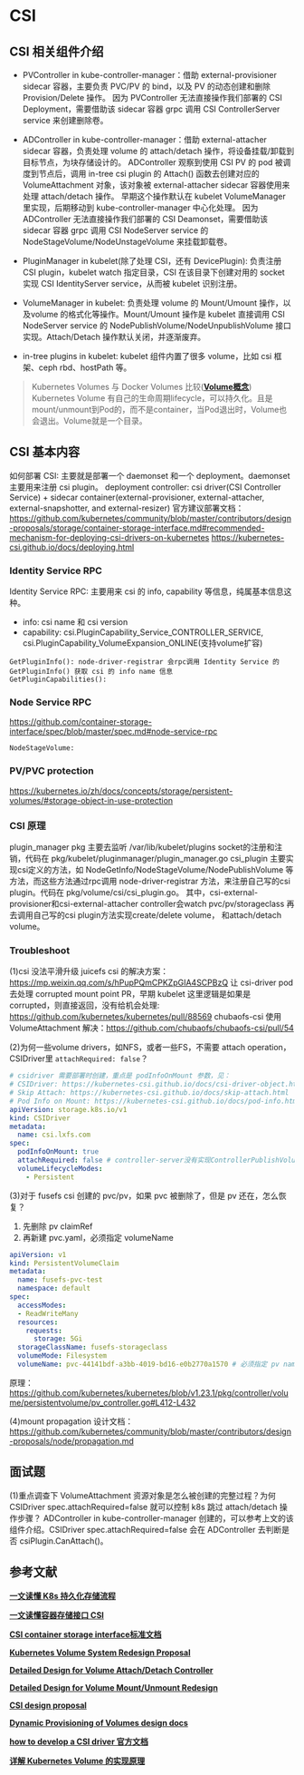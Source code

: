 


# CSI

## CSI 相关组件介绍
* PVController in kube-controller-manager：借助 external-provisioner sidecar 容器，主要负责 PVC/PV 的 bind，以及 PV 的动态创建和删除 Provision/Delete 操作。
因为 PVController 无法直接操作我们部署的 CSI Deployment，需要借助该 sidecar 容器 grpc 调用 CSI ControllerServer service 来创建删除卷。

* ADController in kube-controller-manager：借助 external-attacher sidecar 容器，负责处理 volume 的 attach/detach 操作，将设备挂载/卸载到目标节点，为块存储设计的。
ADController 观察到使用 CSI PV 的 pod 被调度到节点后，调用 in-tree csi plugin 的 Attach() 函数去创建对应的 VolumeAttachment 对象，该对象被 external-attacher sidecar 容器使用来处理 attach/detach 操作。
早期这个操作默认在 kubelet VolumeManager 里实现，后期移动到 kube-controller-manager 中心化处理。
因为 ADController 无法直接操作我们部署的 CSI Deamonset，需要借助该 sidecar 容器 grpc 调用 CSI NodeServer service 的 NodeStageVolume/NodeUnstageVolume 来挂载卸载卷。

* PluginManager in kubelet(除了处理 CSI，还有 DevicePlugin): 负责注册 CSI plugin，kubelet watch 指定目录，CSI 在该目录下创建对用的 socket 实现 CSI IdentityServer service，从而被 kubelet 识别注册。 

* VolumeManager in kubelet: 负责处理 volume 的 Mount/Umount 操作，以及volume 的格式化等操作。Mount/Umount 操作是 kubelet 直接调用 CSI NodeServer service 
的 NodePublishVolume/NodeUnpublishVolume 接口实现。Attach/Detach 操作默认关闭，并逐渐废弃。

* in-tree plugins in kubelet: kubelet 组件内置了很多 volume，比如 csi 框架、ceph rbd、hostPath 等。

> Kubernetes Volumes 与 Docker Volumes 比较(**[Volume概念](https://kubernetes.io/docs/concepts/storage/volumes/)**)
Kubernetes Volume 有自己的生命周期lifecycle，可以持久化。且是mount/unmount到Pod的，而不是container，当Pod退出时，Volume也会退出。Volume就是一个目录。

## CSI 基本内容
如何部署 CSI: 主要就是部署一个 daemonset 和一个 deployment。daemonset 主要用来注册 csi plugin。
deployment controller: csi driver(CSI Controller Service) + sidecar container(external-provisioner, external-attacher, external-snapshotter, and external-resizer)
官方建议部署文档：
https://github.com/kubernetes/community/blob/master/contributors/design-proposals/storage/container-storage-interface.md#recommended-mechanism-for-deploying-csi-drivers-on-kubernetes
https://kubernetes-csi.github.io/docs/deploying.html

### Identity Service RPC
Identity Service RPC: 主要用来 csi 的 info, capability 等信息，纯属基本信息这种。
* info: csi name 和 csi version
* capability: csi.PluginCapability_Service_CONTROLLER_SERVICE, csi.PluginCapability_VolumeExpansion_ONLINE(支持volume扩容)

```
GetPluginInfo(): node-driver-registrar 会rpc调用 Identity Service 的 GetPluginInfo() 获取 csi 的 info name 信息
GetPluginCapabilities(): 

```

### Node Service RPC
https://github.com/container-storage-interface/spec/blob/master/spec.md#node-service-rpc
```
NodeStageVolume:

```


### PV/PVC protection
https://kubernetes.io/zh/docs/concepts/storage/persistent-volumes/#storage-object-in-use-protection


### CSI 原理
plugin_manager pkg 主要去监听 /var/lib/kubelet/plugins socket的注册和注销，代码在 pkg/kubelet/pluginmanager/plugin_manager.go
csi_plugin 主要实现csi定义的方法，如 NodeGetInfo/NodeStageVolume/NodePublishVolume 等方法，而这些方法通过rpc调用 node-driver-registrar
方法，来注册自己写的csi plugin。代码在 pkg/volume/csi/csi_plugin.go。
其中，csi-external-provisioner和csi-external-attacher controller会watch pvc/pv/storageclass 再去调用自己写的csi plugin方法实现create/delete volume，
和attach/detach volume。

### Troubleshoot
(1)csi 没法平滑升级
juicefs csi 的解决方案：https://mp.weixin.qq.com/s/hPupPQmCPKZpGIA4SCPBzQ
让 csi-driver pod 去处理 corrupted mount point PR，早期 kubelet 这里逻辑是如果是 corrupted，则直接返回，没有给机会处理: 
https://github.com/kubernetes/kubernetes/pull/88569
chubaofs-csi 使用 VolumeAttachment 解决：https://github.com/chubaofs/chubaofs-csi/pull/54


(2)为何一些volume drivers，如NFS，或者一些FS，不需要 attach operation，CSIDriver里 `attachRequired: false`？
```yaml
# csidriver 需要部署时创建，重点是 podInfoOnMount 参数，见：
# CSIDriver: https://kubernetes-csi.github.io/docs/csi-driver-object.html
# Skip Attach: https://kubernetes-csi.github.io/docs/skip-attach.html
# Pod Info on Mount: https://kubernetes-csi.github.io/docs/pod-info.html
apiVersion: storage.k8s.io/v1
kind: CSIDriver
metadata:
  name: csi.lxfs.com
spec:
  podInfoOnMount: true
  attachRequired: false # controller-server没有实现ControllerPublishVolume()，不需要volume attach operation
  volumeLifecycleModes:
    - Persistent
```


(3)对于 fusefs csi 创建的 pvc/pv，如果 pvc 被删除了，但是 pv 还在，怎么恢复？
1. 先删除 pv claimRef
2. 再新建 pvc.yaml，必须指定 volumeName
```yaml
apiVersion: v1
kind: PersistentVolumeClaim
metadata:
  name: fusefs-pvc-test
  namespace: default
spec:
  accessModes:
  - ReadWriteMany
  resources:
    requests:
      storage: 5Gi
  storageClassName: fusefs-storageclass
  volumeMode: Filesystem
  volumeName: pvc-44141bdf-a3bb-4019-bd16-e0b2770a1570 # 必须指定 pv name!!!
```

原理：https://github.com/kubernetes/kubernetes/blob/v1.23.1/pkg/controller/volume/persistentvolume/pv_controller.go#L412-L432

(4)mount propagation
设计文档： https://github.com/kubernetes/community/blob/master/contributors/design-proposals/node/propagation.md


## 面试题
(1)重点调查下 VolumeAttachment 资源对象是怎么被创建的完整过程？为何 CSIDriver spec.attachRequired=false 就可以控制 k8s 跳过 attach/detach 操作步骤？
ADController in kube-controller-manager 创建的，可以参考上文的该组件介绍。CSIDriver spec.attachRequired=false 会在 ADController 去判断是否 csiPlugin.CanAttach()。


## 参考文献
**[一文读懂 K8s 持久化存储流程](https://mp.weixin.qq.com/s/jpopq16BOA_vrnLmejwEdQ)**

**[一文读懂容器存储接口 CSI](https://mp.weixin.qq.com/s/A9xWKMmrxPyOEiCs_sicYQ)**

**[CSI container storage interface标准文档](https://github.com/container-storage-interface/spec/blob/master/spec.md)**

**[Kubernetes Volume System Redesign Proposal](https://github.com/kubernetes/kubernetes/issues/18333)**

**[Detailed Design for Volume Attach/Detach Controller](https://github.com/kubernetes/kubernetes/issues/20262)**

**[Detailed Design for Volume Mount/Unmount Redesign](https://github.com/kubernetes/kubernetes/issues/21931)**

**[CSI design proposal](https://github.com/kubernetes/community/blob/master/contributors/design-proposals/storage/container-storage-interface.md)**

**[Dynamic Provisioning of Volumes design docs](https://github.com/kubernetes/kubernetes/pull/17056)**

**[how to develop a CSI driver 官方文档](https://kubernetes-csi.github.io/docs)**

**[详解 Kubernetes Volume 的实现原理](https://draveness.me/kubernetes-volume)**
